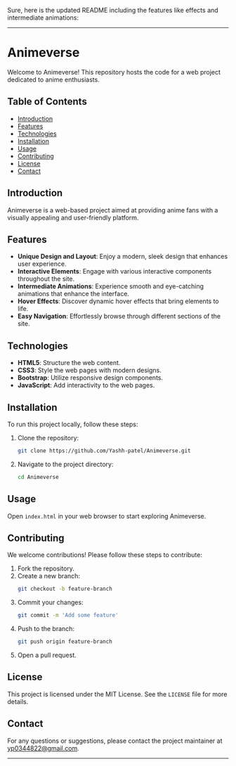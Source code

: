 Sure, here is the updated README including the features like effects and intermediate animations:

---

# Animeverse

Welcome to Animeverse! This repository hosts the code for a web project dedicated to anime enthusiasts.

## Table of Contents

- [Introduction](#introduction)
- [Features](#features)
- [Technologies](#technologies)
- [Installation](#installation)
- [Usage](#usage)
- [Contributing](#contributing)
- [License](#license)
- [Contact](#contact)

## Introduction

Animeverse is a web-based project aimed at providing anime fans with a visually appealing and user-friendly platform.

## Features

- **Unique Design and Layout**: Enjoy a modern, sleek design that enhances user experience.
- **Interactive Elements**: Engage with various interactive components throughout the site.
- **Intermediate Animations**: Experience smooth and eye-catching animations that enhance the interface.
- **Hover Effects**: Discover dynamic hover effects that bring elements to life.
- **Easy Navigation**: Effortlessly browse through different sections of the site.

## Technologies

- **HTML5**: Structure the web content.
- **CSS3**: Style the web pages with modern designs.
- **Bootstrap**: Utilize responsive design components.
- **JavaScript**: Add interactivity to the web pages.

## Installation

To run this project locally, follow these steps:

1. Clone the repository:
    ```bash
    git clone https://github.com/Yashh-patel/Animeverse.git
    ```
2. Navigate to the project directory:
    ```bash
    cd Animeverse
    ```

## Usage

Open `index.html` in your web browser to start exploring Animeverse.

## Contributing

We welcome contributions! Please follow these steps to contribute:

1. Fork the repository.
2. Create a new branch:
    ```bash
    git checkout -b feature-branch
    ```
3. Commit your changes:
    ```bash
    git commit -m 'Add some feature'
    ```
4. Push to the branch:
    ```bash
    git push origin feature-branch
    ```
5. Open a pull request.

## License

This project is licensed under the MIT License. See the `LICENSE` file for more details.

## Contact

For any questions or suggestions, please contact the project maintainer at yp0344822@gmail.com.

---

